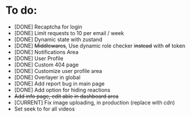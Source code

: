 # To do:

- [DONE] Recaptcha for login
- [DONE] Limit requests to 10 per email / week
- [DONE] Dynamic state with zustand
- [DONE] ~~Middlewares~~, Use dynamic role checker ~~instead~~ with ~~of~~ token
- [DONE] Notifications Area
- [DONE] User Profile
- [DONE] Custom 404 page
- [DONE] Customize user profile area
- [DONE] Overlayer in global
- [DONE] Add report bug in main page
- [DONE] Add option for hiding reactions
- ~~Add info page, edit able in dashboard area~~
- [CURRENT] Fix image uploading, in production (replace with cdn)
- Set seek to for all videos